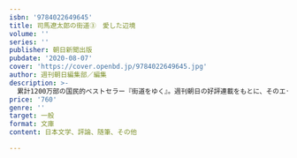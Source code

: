 ```yaml
---
isbn: '9784022649645'
title: 司馬遼太郎の街道③　愛した辺境
volume: ''
series: ''
publisher: 朝日新聞出版
pubdate: '2020-08-07'
cover: 'https://cover.openbd.jp/9784022649645.jpg'
author: 週刊朝日編集部／編集
description: >-
  累計1200万部の国民的ベストセラー『街道をゆく』。週刊朝日の好評連載をもとに、そのエッセンス、旅の楽しみ方を文庫３冊に凝縮！　第３巻の「愛した辺境」では、「モンゴル紀行」「オホーツク街道」「愛蘭土（アイルランド）紀行」などを収録。
price: '760'
genre: ''
target: 一般
format: 文庫
content: 日本文学、評論、随筆、その他

---
```

